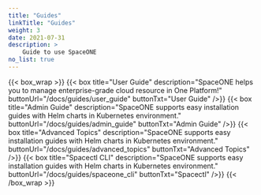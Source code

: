 ```yaml
---
title: "Guides"
linkTitle: "Guides"
weight: 3
date: 2021-07-31
description: >
    Guide to use SpaceONE
no_list: true
---
```


{{< box_wrap >}}
{{< box title="User Guide" description="SpaceONE helps you to manage enterprise-grade cloud resource in One Platform!" buttonUrl="/docs/guides/user_guide" buttonTxt="User Guide" />}}
{{< box title="Admin Guide" description="SpaceONE supports easy installation guides with Helm charts in Kubernetes environment." buttonUrl="/docs/guides/admin_guide" buttonTxt="Admin Guide" />}}
{{< box title="Advanced Topics" description="SpaceONE supports easy installation guides with Helm charts in Kubernetes environment." buttonUrl="/docs/guides/advanced_topics" buttonTxt="Advanced Topics" />}}
{{< box title="Spacectl CLI" description="SpaceONE supports easy installation guides with Helm charts in Kubernetes environment." buttonUrl="/docs/guides/spaceone_cli" buttonTxt="Spacectl" />}}
{{< /box_wrap >}}


